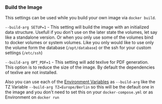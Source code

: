### Build the Image

This settings can be used while you build your own image via `docker build`.

`--build-arg SETUP=1` - This setting will build the image with an initialized data structure. Usefull if you don't use on the later state the volumes, let say like a standalone version. Or when you only use some of the volumes bind to docker volumes or system volumes. Like you only would like to use only the volume form the database (`/opt/database`) or the ssh for your custom settings (`/etc/ssh`)

`--build-arg OPT_PDF=1` - This setting will add texlive for PDF generation. This option is to reduce the size of the image. By default the dependencies of texlive are not installed.

Also you can use each of the   [Environment Variables](https://securecompliance.gitbook.io/projects/variables) as `--build-arg` like the TZ Variable `--build-arg TZ=Europe/Berlin` so this will be the default one in the image and you don't need to set this on your `docker-compose.yml` or as Environment on `docker run`